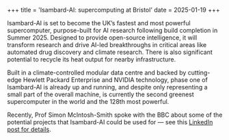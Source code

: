 +++
title = 'Isambard-AI: supercomputing at Bristol'
date = 2025-01-19
+++

Isambard-AI is set to become the UK’s fastest and most powerful supercomputer, purpose-built for AI research following build completion in Summer 2025. Designed to provide open-source intelligence, it will transform research and drive AI-led breakthroughs in critical areas like automated drug discovery and climate research. There is also significant potential to recycle its heat output for nearby infrastructure.

Built in a climate-controlled modular data centre and backed by cutting-edge Hewlett Packard Enterprise and NVIDIA technology, phase one of Isambard-AI is already up and running, and despite only representing a small part of the overall machine, is currently the second greenest supercomputer in the world and the 128th most powerful.

Recently, Prof Simon McIntosh-Smith spoke with the BBC about some of the potential projects that Isambard-AI could be used for — see this [LinkedIn post for details](https://www.linkedin.com/posts/emily-coles-pro_hpc-ai-activity-7289978751088484352-6PGr).
